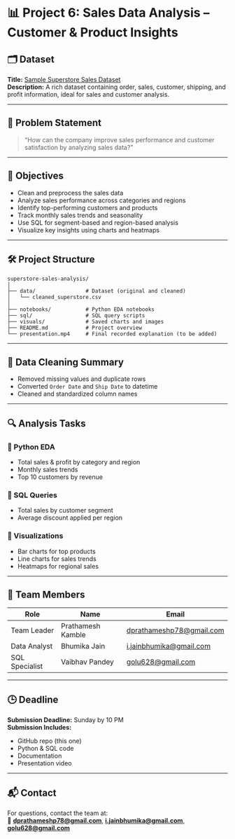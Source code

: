 # 📊 Project 6: Sales Data Analysis – Customer & Product Insights

## 🗂️ Dataset
**Title:** [Sample Superstore Sales Dataset](https://www.kaggle.com/datasets/vivek468/superstore-dataset-final)  
**Description:** A rich dataset containing order, sales, customer, shipping, and profit information, ideal for sales and customer analysis.

---

## 🧠 Problem Statement

> “How can the company improve sales performance and customer satisfaction by analyzing sales data?”

---

## 🎯 Objectives

- Clean and preprocess the sales data
- Analyze sales performance across categories and regions
- Identify top-performing customers and products
- Track monthly sales trends and seasonality
- Use SQL for segment-based and region-based analysis
- Visualize key insights using charts and heatmaps

---

## 🛠️ Project Structure

```
superstore-sales-analysis/
│
├── data/                # Dataset (original and cleaned)
│   └── cleaned_superstore.csv
│
├── notebooks/           # Python EDA notebooks
├── sql/                 # SQL query scripts
├── visuals/             # Saved charts and images
├── README.md            # Project overview
└── presentation.mp4     # Final recorded explanation (to be added)
```

---

## 🧹 Data Cleaning Summary

- Removed missing values and duplicate rows
- Converted `Order Date` and `Ship Date` to datetime
- Cleaned and standardized column names

---

## 🔍 Analysis Tasks

### 📌 Python EDA
- Total sales & profit by category and region
- Monthly sales trends
- Top 10 customers by revenue

### 📌 SQL Queries
- Total sales by customer segment
- Average discount applied per region

### 📌 Visualizations
- Bar charts for top products
- Line charts for sales trends
- Heatmaps for regional sales

---

## 👥 Team Members

| Role              | Name              | Email                     |
|-------------------|-------------------|---------------------------|
| Team Leader       | Prathamesh Kamble | dprathameshp78@gmail.com  |
| Data Analyst      | Bhumika Jain      | i.jainbhumika@gmail.com   |
| SQL Specialist    | Vaibhav Pandey    | golu628@gmail.com         |

---

## 🕒 Deadline

**Submission Deadline:** Sunday by 10 PM  
**Submission Includes:**
- GitHub repo (this one)
- Python & SQL code
- Documentation
- Presentation video

---

## 📬 Contact

For questions, contact the team at:  
📧 **dprathameshp78@gmail.com**, **i.jainbhumika@gmail.com**, **golu628@gmail.com**




